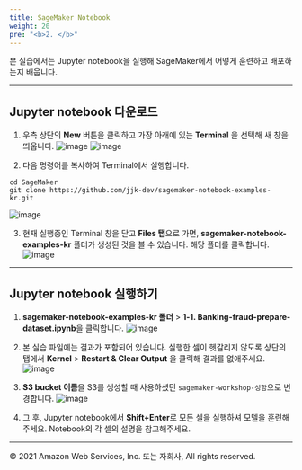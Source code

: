 ```yaml
---
title: SageMaker Notebook
weight: 20
pre: "<b>2. </b>"
---
```


본 실습에서는 Jupyter notebook을 실행해 SageMaker에서 어떻게 훈련하고 배포하는지 배웁니다.

---
## Jupyter notebook 다운로드

1. 우측 상단의 **New** 버튼을 클릭하고 가장 아래에 있는 **Terminal** 을 선택해 새 창을 띄웁니다.
![image](/images/20_notebook/start-terminal-1.png)
![image](/images/20_notebook/start-terminal-2.png)

2. 다음 명령어를 복사하여 Terminal에서 실행합니다.
```
cd SageMaker
git clone https://github.com/jjk-dev/sagemaker-notebook-examples-kr.git
```
![image](/images/20_notebook/git-clone.png)

3. 현재 실행중인 Terminal 창을 닫고 **Files 탭**으로 가면, **sagemaker-notebook-examples-kr** 폴더가 생성된 것을 볼 수 있습니다.  해당 폴더를 클릭합니다.
![image](/images/20_notebook/folder.png)

---
## Jupyter notebook 실행하기

1. **sagemaker-notebook-examples-kr 폴더** > **1-1. Banking-fraud-prepare-dataset.ipynb**을 클릭합니다.
![image](/images/20_notebook/eda-notebook.png)

2. 본 실습 파일에는 결과가 포함되어 있습니다. 실행한 셀이 헷갈리지 않도록 상단의 탭에서 **Kernel** > **Restart & Clear Output** 을 클릭해 결과를 없애주세요.
![image](/images/20_notebook/5_open-xgboost/clear-output.png)

3. **S3 bucket 이름**을 S3를 생성할 때 사용하셨던 `sagemaker-workshop-성함`으로 변경합니다.
![image](/images/20_notebook/10_xgboost/replace.png)

4. 그 후, Jupyter notebook에서 **Shift+Enter**로 모든 셀을 실행하셔 모델을 훈련해주세요. Notebook의 각 셀의 설명을 참고해주세요.

---
© 2021 Amazon Web Services, Inc. 또는 자회사, All rights reserved.
